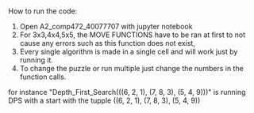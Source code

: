 # 
How to run the code:

1. Open A2_comp472_40077707 with jupyter notebook
2. For 3x3,4x4,5x5, the MOVE FUNCTIONS have to be ran at first to not cause any errors such as this function does not exist,
3. Every single algorithm is made in a single cell and will work just by running it. 
4. To change the puzzle or run multiple just change the numbers in the function calls.

for instance "Depth_First_Search(((6, 2, 1), (7, 8, 3), (5, 4, 9)))" is running DPS with a start with the tupple ((6, 2, 1), (7, 8, 3), (5, 4, 9))
